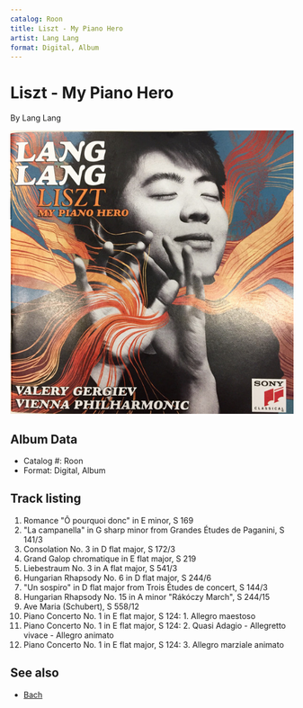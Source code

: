 ```yaml
---
catalog: Roon
title: Liszt - My Piano Hero
artist: Lang Lang
format: Digital, Album
---
```


# Liszt - My Piano Hero

By Lang Lang

![](../../assets/albumcovers/Lang_Lang-Liszt_-_My_Piano_Hero.png)

## Album Data

- Catalog #: Roon
- Format: Digital, Album


## Track listing


1. Romance "Ô pourquoi donc" in E minor, S 169
2. "La campanella" in G sharp minor from Grandes Études de Paganini, S 141/3
3. Consolation No. 3 in D flat major, S 172/3
4. Grand Galop chromatique in E flat major, S 219
5. Liebestraum No. 3 in A flat major, S 541/3
6. Hungarian Rhapsody No. 6 in D flat major, S 244/6
7. "Un sospiro" in D flat major from Trois Études de concert, S 144/3
8. Hungarian Rhapsody No. 15 in A minor "Rákóczy March", S 244/15
9. Ave Maria (Schubert), S 558/12
10. Piano Concerto No. 1 in E flat major, S 124: 1. Allegro maestoso
11. Piano Concerto No. 1 in E flat major, S 124: 2. Quasi Adagio - Allegretto vivace - Allegro animato
12. Piano Concerto No. 1 in E flat major, S 124: 3. Allegro marziale animato


## See also

- [Bach](Bach-_Goldberg_Variations_Extended_Edt.md)
